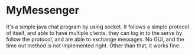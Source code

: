 # MyMessenger
It's a simple java chat program by using socket. It follows a simple protocol of itself, and able to have multiple clients, they can log in to the serve by follow the protocol, and are able to exchange messages. No GUI, and the time out method is not implemented right. Other than that, it works fine.
